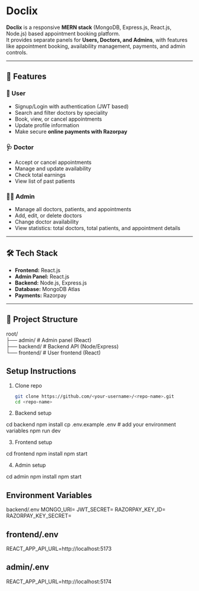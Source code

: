 # Doclix

**Doclix** is a responsive **MERN stack** (MongoDB, Express.js, React.js, Node.js) based appointment booking platform.  
It provides separate panels for **Users, Doctors, and Admins**, with features like appointment booking, availability management, payments, and admin controls.  

---

## 🚀 Features

### 👤 User
- Signup/Login with authentication (JWT based)  
- Search and filter doctors by speciality  
- Book, view, or cancel appointments  
- Update profile information  
- Make secure **online payments with Razorpay**  

### 🩺 Doctor
- Accept or cancel appointments  
- Manage and update availability  
- Check total earnings  
- View list of past patients  

### 👨‍💼 Admin
- Manage all doctors, patients, and appointments  
- Add, edit, or delete doctors  
- Change doctor availability  
- View statistics: total doctors, total patients, and appointment details  

---

## 🛠️ Tech Stack
- **Frontend:** React.js  
- **Admin Panel:** React.js  
- **Backend:** Node.js, Express.js  
- **Database:** MongoDB Atlas  
- **Payments:** Razorpay  

---

## 📂 Project Structure

root/ <br>
├── admin/ # Admin panel (React) <br>
├── backend/ # Backend API (Node/Express)<br>
└── frontend/ # User frontend (React)<br>


## Setup Instructions
1. Clone repo  
   ```bash
   git clone https://github.com/<your-username>/<repo-name>.git
   cd <repo-name>

2. Backend setup

cd backend
npm install
cp .env.example .env   # add your environment variables
npm run dev

3. Frontend setup

cd frontend
npm install
npm start

4. Admin setup

cd admin
npm install
npm start

## Environment Variables

backend/.env
MONGO_URI=
JWT_SECRET=
RAZORPAY_KEY_ID=
RAZORPAY_KEY_SECRET=

## frontend/.env
REACT_APP_API_URL=http://localhost:5173

## admin/.env
REACT_APP_API_URL=http://localhost:5174
